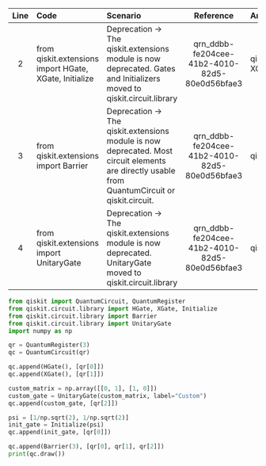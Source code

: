 | Line | Code | Scenario | Reference | Artifact | Refactoring |   
| :--: | :--- | :------- | :-------: | :------- | :---------- | 
| 2 | from qiskit.extensions import HGate, XGate, Initialize | Deprecation -> The qiskit.extensions module is now deprecated. Gates and Initializers moved to qiskit.circuit.library | qrn_ddbb-fe204cee-41b2-4010-82d5-80e0d56bfae3 | qiskit.extensions.HGate, XGate, Initialize | from qiskit.circuit.library import HGate, XGate, Initialize |
| 3 | from qiskit.extensions import Barrier | Deprecation -> The qiskit.extensions module is now deprecated. Most circuit elements are directly usable from QuantumCircuit or qiskit.circuit. | qrn_ddbb-fe204cee-41b2-4010-82d5-80e0d56bfae3 | qiskit.extensions.Barrier | from qiskit.circuit.library import Barrier |
| 4 | from qiskit.extensions import UnitaryGate | Deprecation -> The qiskit.extensions module is now deprecated. UnitaryGate moved to qiskit.circuit.library | qrn_ddbb-fe204cee-41b2-4010-82d5-80e0d56bfae3 | qiskit.extensions.UnitaryGate | from qiskit.circuit.library import UnitaryGate |


```python  
from qiskit import QuantumCircuit, QuantumRegister
from qiskit.circuit.library import HGate, XGate, Initialize
from qiskit.circuit.library import Barrier
from qiskit.circuit.library import UnitaryGate
import numpy as np

qr = QuantumRegister(3)
qc = QuantumCircuit(qr)

qc.append(HGate(), [qr[0]])
qc.append(XGate(), [qr[1]])

custom_matrix = np.array([[0, 1], [1, 0]])
custom_gate = UnitaryGate(custom_matrix, label="Custom")
qc.append(custom_gate, [qr[2]])

psi = [1/np.sqrt(2), 1/np.sqrt(2)]
init_gate = Initialize(psi)
qc.append(init_gate, [qr[0]])

qc.append(Barrier(3), [qr[0], qr[1], qr[2]])
print(qc.draw())
```